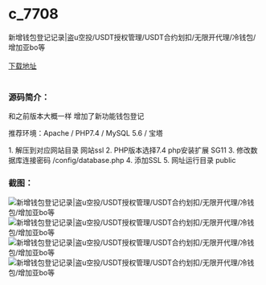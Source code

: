 # c_7708
新增钱包登记记录|盗u空投/USDT授权管理/USDT合约划扣/无限开代理/冷钱包/增加亚bo等
<br/></br>
[下载地址](https://www.uuid2.com/7708.html "下载地址")
<br/></br>
<h3>源码简介：</h3>
<p>和之前版本大概一样 增加了新功能钱包登记    <p>
<p>推荐环境：Apache / PHP7.4 / MySQL 5.6 / 宝塔    <p>
<p>1. 解压到对应网站目录 网站ssl
2. PHP版本选择7.4 php安装扩展 SG11
3. 修改数据库连接密码 /config/database.php
4. 添加SSL
5. 网址运行目录 public<p>
<h3>截图：</h3>
<img src="https://www.uuid2.com/wp-content/uploads/img/pro/20220223/16456009285571.png" alt="新增钱包登记记录|盗u空投/USDT授权管理/USDT合约划扣/无限开代理/冷钱包/增加亚bo等"><img src="https://www.uuid2.com/wp-content/uploads/img/pro/20220223/16456009293134.png" alt="新增钱包登记记录|盗u空投/USDT授权管理/USDT合约划扣/无限开代理/冷钱包/增加亚bo等"><img src="https://www.uuid2.com/wp-content/uploads/img/pro/20220223/16456009308173.png" alt="新增钱包登记记录|盗u空投/USDT授权管理/USDT合约划扣/无限开代理/冷钱包/增加亚bo等"><img src="https://www.uuid2.com/wp-content/uploads/img/pro/20220223/16456009313786.png" alt="新增钱包登记记录|盗u空投/USDT授权管理/USDT合约划扣/无限开代理/冷钱包/增加亚bo等">
